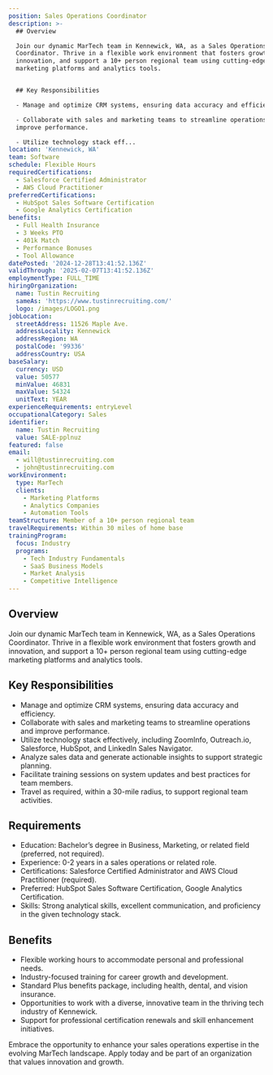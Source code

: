 ```yaml
---
position: Sales Operations Coordinator
description: >-
  ## Overview  

  Join our dynamic MarTech team in Kennewick, WA, as a Sales Operations
  Coordinator. Thrive in a flexible work environment that fosters growth and
  innovation, and support a 10+ person regional team using cutting-edge
  marketing platforms and analytics tools.


  ## Key Responsibilities  

  - Manage and optimize CRM systems, ensuring data accuracy and efficiency.  

  - Collaborate with sales and marketing teams to streamline operations and
  improve performance.  

  - Utilize technology stack eff...
location: 'Kennewick, WA'
team: Software
schedule: Flexible Hours
requiredCertifications:
  - Salesforce Certified Administrator
  - AWS Cloud Practitioner
preferredCertifications:
  - HubSpot Sales Software Certification
  - Google Analytics Certification
benefits:
  - Full Health Insurance
  - 3 Weeks PTO
  - 401k Match
  - Performance Bonuses
  - Tool Allowance
datePosted: '2024-12-28T13:41:52.136Z'
validThrough: '2025-02-07T13:41:52.136Z'
employmentType: FULL_TIME
hiringOrganization:
  name: Tustin Recruiting
  sameAs: 'https://www.tustinrecruiting.com/'
  logo: /images/LOGO1.png
jobLocation:
  streetAddress: 11526 Maple Ave.
  addressLocality: Kennewick
  addressRegion: WA
  postalCode: '99336'
  addressCountry: USA
baseSalary:
  currency: USD
  value: 50577
  minValue: 46831
  maxValue: 54324
  unitText: YEAR
experienceRequirements: entryLevel
occupationalCategory: Sales
identifier:
  name: Tustin Recruiting
  value: SALE-pplnuz
featured: false
email:
  - will@tustinrecruiting.com
  - john@tustinrecruiting.com
workEnvironment:
  type: MarTech
  clients:
    - Marketing Platforms
    - Analytics Companies
    - Automation Tools
teamStructure: Member of a 10+ person regional team
travelRequirements: Within 30 miles of home base
trainingProgram:
  focus: Industry
  programs:
    - Tech Industry Fundamentals
    - SaaS Business Models
    - Market Analysis
    - Competitive Intelligence
---
```




## Overview  
Join our dynamic MarTech team in Kennewick, WA, as a Sales Operations Coordinator. Thrive in a flexible work environment that fosters growth and innovation, and support a 10+ person regional team using cutting-edge marketing platforms and analytics tools.

## Key Responsibilities  
- Manage and optimize CRM systems, ensuring data accuracy and efficiency.  
- Collaborate with sales and marketing teams to streamline operations and improve performance.  
- Utilize technology stack effectively, including ZoomInfo, Outreach.io, Salesforce, HubSpot, and LinkedIn Sales Navigator.  
- Analyze sales data and generate actionable insights to support strategic planning.  
- Facilitate training sessions on system updates and best practices for team members.  
- Travel as required, within a 30-mile radius, to support regional team activities.  

## Requirements  
- Education: Bachelor’s degree in Business, Marketing, or related field (preferred, not required).  
- Experience: 0-2 years in a sales operations or related role.  
- Certifications: Salesforce Certified Administrator and AWS Cloud Practitioner (required).  
- Preferred: HubSpot Sales Software Certification, Google Analytics Certification.  
- Skills: Strong analytical skills, excellent communication, and proficiency in the given technology stack.  

## Benefits  
- Flexible working hours to accommodate personal and professional needs.  
- Industry-focused training for career growth and development.  
- Standard Plus benefits package, including health, dental, and vision insurance.  
- Opportunities to work with a diverse, innovative team in the thriving tech industry of Kennewick.  
- Support for professional certification renewals and skill enhancement initiatives.  

Embrace the opportunity to enhance your sales operations expertise in the evolving MarTech landscape. Apply today and be part of an organization that values innovation and growth.
